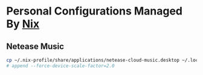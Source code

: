 # Personal Configurations Managed By [Nix](https://nixos.org)

## Netease Music

```bash
cp ~/.nix-profile/share/applications/netease-cloud-music.desktop ~/.local/share/applications/
# append --force-device-scale-factor=2.0
```
